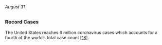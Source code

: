 ###### August 31

### Record Cases

The United States reaches 6 million coronavirus cases which accounts for a fourth of the world’s total case count [[18]](https://www.infoplease.com/august-2020-current-events-us-news).